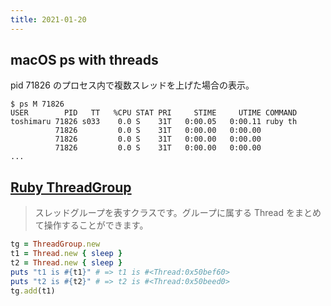```yaml
---
title: 2021-01-20
---
```


## macOS ps with threads

pid 71826 のプロセス内で複数スレッドを上げた場合の表示。

```console
$ ps M 71826
USER        PID   TT   %CPU STAT PRI     STIME     UTIME COMMAND
toshimaru 71826 s033    0.0 S    31T   0:00.05   0:00.11 ruby th
          71826         0.0 S    31T   0:00.00   0:00.00
          71826         0.0 S    31T   0:00.00   0:00.00
          71826         0.0 S    31T   0:00.00   0:00.00
...
```

## [Ruby ThreadGroup](https://docs.ruby-lang.org/ja/latest/class/ThreadGroup.html)

> スレッドグループを表すクラスです。グループに属する Thread をまとめて操作することができます。

```rb
tg = ThreadGroup.new
t1 = Thread.new { sleep }
t2 = Thread.new { sleep }
puts "t1 is #{t1}" # => t1 is #<Thread:0x50bef60>
puts "t2 is #{t2}" # => t2 is #<Thread:0x50beed0>
tg.add(t1)
```
